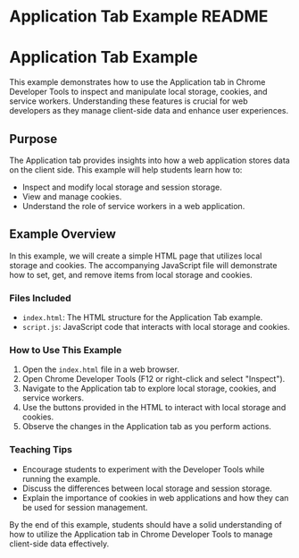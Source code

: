 # Application Tab Example README

# Application Tab Example

This example demonstrates how to use the Application tab in Chrome Developer Tools to inspect and manipulate local storage, cookies, and service workers. Understanding these features is crucial for web developers as they manage client-side data and enhance user experiences.

## Purpose

The Application tab provides insights into how a web application stores data on the client side. This example will help students learn how to:

- Inspect and modify local storage and session storage.
- View and manage cookies.
- Understand the role of service workers in a web application.

## Example Overview

In this example, we will create a simple HTML page that utilizes local storage and cookies. The accompanying JavaScript file will demonstrate how to set, get, and remove items from local storage and cookies.

### Files Included

- `index.html`: The HTML structure for the Application Tab example.
- `script.js`: JavaScript code that interacts with local storage and cookies.

### How to Use This Example

1. Open the `index.html` file in a web browser.
2. Open Chrome Developer Tools (F12 or right-click and select "Inspect").
3. Navigate to the Application tab to explore local storage, cookies, and service workers.
4. Use the buttons provided in the HTML to interact with local storage and cookies.
5. Observe the changes in the Application tab as you perform actions.

### Teaching Tips

- Encourage students to experiment with the Developer Tools while running the example.
- Discuss the differences between local storage and session storage.
- Explain the importance of cookies in web applications and how they can be used for session management.

By the end of this example, students should have a solid understanding of how to utilize the Application tab in Chrome Developer Tools to manage client-side data effectively.